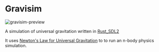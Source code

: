 # Gravisim

![gravisim-preview](https://github.com/bcamp1/Gravisim/blob/master/preview.gif)

A simulation of universal gravitation written in [Rust_SDL2](https://github.com/Rust-SDL2/rust-sdl2)

It uses [Newton's Law for Universal Gravitation](https://en.wikipedia.org/wiki/Newton%27s_law_of_universal_gravitation) to to run an n-body physics simulation.
